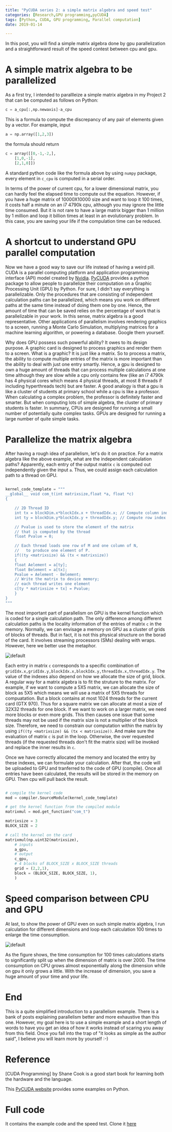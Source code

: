 ```yaml
---
title: "PyCUDA series 2: a simple matrix algebra and speed test"
categories: [Research,GPU programming,pyCUDA]
tags: [Python, CUDA, GPU programming, Parallel computation]
date: 2019-01-14

---
```


In this post, you will find a simple matrix algebra done by gpu parallelization and a straightforward result of the speed contest between cpu and gpu.

<!--more-->
 
# A simple matrix algebra to be parallelized

As a first try, I intended to parallleize a simple matrix algebra in my Project 2 that can be computed as follows on Python:

```Python
c = a_cpu[:,np.newaxis]-a_cpu
```

This is a formula to compute the discrepancy of any pair of elements given by a vector. For example, input 

```Python
a = np.array([1,2,3])
```

the formula should return 

```Python
c = array([[0,-1,-2,],
	[1,0,-1],
	[2,1,0]])
```

A standard python code like the formula above by using `numpy` package, every element in `c_cpu` is computed in a serial order. 

In terms of the power of current cpu, for a lower dimensional matrix, you can hardly feel the elapsed time to compute out the equation. However, if you have a huge matrix of 10000X10000 size and want to loop it 100 times, it costs half a minute on an i7 4790k cpu, although you may ignore the little time consumed. But it is not rare to have a large matrix bigger than 1 million by 1 million and loop it billion times at least in an evolutionary problem. In this case, you are saving your life if the compulation time can be reduced.

# A shortcut to understand GPU parallel computation

Now we have a good way to save our life instead of having a weird pill. CUDA is a parallel computing platform and application programming interface (API) model created by [Nvidia](https://developer.nvidia.com/nvidia-developer-zone). [PyCUDA](https://documen.tician.de/pycuda/index.html) provides a python package to allow people to parallelize their computation on a Graphic Processing Unit (GPU) by Python. For sure, I didn't say everything is parallelizable. Only the procedures that are consisting of independent calculation paths can be parallelized, which means you work on different paths at the same time instead of doing them one by one. Hence, the amount of time that can be saved relies on the percentage of work that is parallelizable in your work. In this sense, matrix algebra is a good representative. Other applications of parallelism involves rendering graphics to a screen, running a Monte Carlo Simulation, multiplying matrices for a machine learning algorithm, or powering a database. Google them yourself. 


Why does GPU possess such powerful ability? It owes to its design purpose. A graphic card is designed to process graphics and render them to a screen. What is a graphic? It is just like a matrix. So to process a matrix, the ability to compute multiple entries of the matrix is more important than the ability to deal with just one entry smartly. Hence, a gpu is designed to own a huge amount of threads that can process multiple calculations at one time although they are slow while a cpu only contains few (like an i7 4790k has 4 physical cores which means 4  physical threads, at most 8 threads if including hyperthreads tech) but are faster. A good analogy is that a gpu is like a cluster of students at primary school while a cpu is like a professor. When calculating a complex problem, the professor is definitely faster and smarter. But when computing lots of simple algebra, the cluster of primary students is faster. In summary, CPUs are designed for running a small number of potentially quite complex tasks. GPUs are designed for running a large number of quite
simple tasks.

# Parallelize the matrix algebra

After having a rough idea of parallelism, let's do it on practice. For a matrix algebra like the above example, what are the independent calculation paths? Apparently, each entry of the output matrix `c` is computed out independently given the input `a`. Thus, we could assign each calculation path to a thread on GPU. 

```Python

kernel_code_template = """
__global__ void com_t(int matrixsize,float *a, float *c)
{

    // 2D Thread ID 
    int tx = blockDim.x*blockIdx.x + threadIdx.x; // Compute column index
    int ty = blockDim.y*blockIdx.y + threadIdx.y; // Compute row index

    // Pvalue is used to store the element of the matrix
    // that is computed by the thread
    float Pvalue = 0;

    // Each thread loads one row of M and one column of N, 
    //   to produce one element of P.
    if((ty <matrixsize) && (tx < matrixsize))
    {
    float Aelement = a[ty];
    float Belement = a[tx];
    Pvalue = Aelement - Belement;
    // Write the matrix to device memory;
    // each thread writes one element
    c[ty * matrixsize + tx] = Pvalue;
    }
}
"""
```


The most important part of parallelism on GPU is the kernel function which is coded for a single calculation path. The only difference among different calculation paths is the locality information of the entries of matrix `c` in the memory. Normally, we can envisage a memory on GPU as a cluster of grids of blocks of threads. But in fact, it is not this physical structure on the borad of the card. It involves streaming processors (SMs) dealing with wraps. However, here we better use the metaphor.

![default](gridblockthread.png)

Each entry in matrix `c` corresponds to a specific combination of `gridIdx.x,gridIdx.y,blockIdx.x,blockIdx.y,threadIdx.x,threadIdx.y`. The value of the indexes also depend on how we allocate the size of grid, block. A regular way for a matrix algebra is to fit the struture to the matrix. For example, if we want to compute a 5X5 matrix, we can allocate the size of block as 5X5 which means we will use a matrix of 5X5 threads for compuatation. But a block contains at most 1024 threads for the current card (GTX 970). Thus for a square matrix we can allocate at most a size of 32X32 threads for one block. If we want to work on a larger matrix, we need more blocks or even more grids. This then causes one issue that some threads may not be used if the matrix size is not a multiplier of the block size. Therefore, we need to constrain our computation within the matrix by using `if((ty <matrixsize) && (tx < matrixsize))`. And make sure the evaluation of matrix `c` is put in the loop. Otherwise, the over requested threads (if the requested threads don't fit the matrix size) will be invoked and replace the inner results in `c`.

Once we have correctly allocated the memory and located the entry by these indexes, we can formulate your calculation. After that, the code will be uploaded to GPU and tranferred to the code of GPU (compile). Once all entries have been calculated, the results will be stored in the memory on GPU. Then cpu will pull back the result.  

```Python

# compile the kernel code
mod = compiler.SourceModule(kernel_code_template)

# get the kernel function from the compiled module
matrixmul = mod.get_function("com_t")

matrixsize = 3
BLOCK_SIZE = 2

# call the kernel on the card
matrixmul(np.uint32(matrixsize),
    # inputs
    a_gpu,
    # output
    c_gpu,
    # 4 blocks of BLOCK_SIZE x BLOCK_SIZE threads
    grid = (2,2,1),
    block = (BLOCK_SIZE, BLOCK_SIZE, 1),
    )
```

# Speed comparison between CPU and GPU

At last, to show the power of GPU even on such simple matrix algebra, I run calculation for different dimensions and loop each calculation 100 times to enlarge the time consumption.

![default](speedtest.png)

As the figure shows, the time consumption for 100 times calculations starts to significantly split up when the dimension of matrix is over 2000. The time consumption on CPU grows almost exponentially along the dimension while on gpu it only grows a little. With the increase of dimension, you save a huge amount of your time and your life.

# End
This is a quite simplified introduction to a parallelism example. There is a bank of posts explaining parallelism better and more exhaustive than this one. However, my goal here is to use a simple example and a short length of words to have you get an idea of how it works instead of scaring you away from this field. Once you fall into the trap of "it looks as simple as the author said", I believe you will learn more by yourself :-)

# Reference
[CUDA Programming] by Shane Cook is a good start book for learning both the hardware and the language. 

This [PyCUDA website](https://andreask.cs.illinois.edu/PyCuda) provides some examples on Python.

# Full code
It contains the example code and the speed test. Clone it [here](https://github.com/xl0418/GPU_Python/blob/master/gpu_cpu_speedtest.py)
